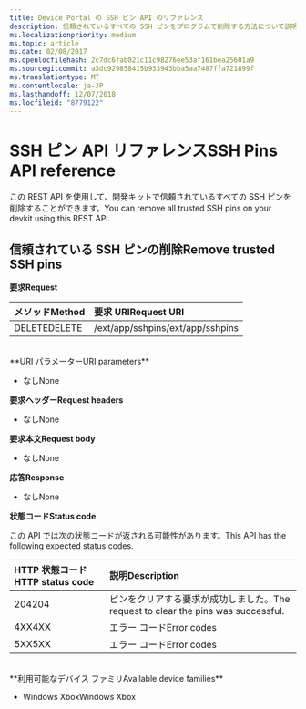 ```yaml
---
title: Device Portal の SSH ピン API のリファレンス
description: 信頼されているすべての SSH ピンをプログラムで削除する方法について説明します。
ms.localizationpriority: medium
ms.topic: article
ms.date: 02/08/2017
ms.openlocfilehash: 2c7dc6fab021c11c98276ee53af161bea25601a9
ms.sourcegitcommit: a3dc929858415b933943bba5aa7487ffa721899f
ms.translationtype: MT
ms.contentlocale: ja-JP
ms.lasthandoff: 12/07/2018
ms.locfileid: "8779122"
---
```

# <a name="ssh-pins-api-reference"></a><span data-ttu-id="948e7-103">SSH ピン API リファレンス</span><span class="sxs-lookup"><span data-stu-id="948e7-103">SSH Pins API reference</span></span>
<span data-ttu-id="948e7-104">この REST API を使用して、開発キットで信頼されているすべての SSH ピンを削除することができます。</span><span class="sxs-lookup"><span data-stu-id="948e7-104">You can remove all trusted SSH pins on your devkit using this REST API.</span></span>

## <a name="remove-trusted-ssh-pins"></a><span data-ttu-id="948e7-105">信頼されている SSH ピンの削除</span><span class="sxs-lookup"><span data-stu-id="948e7-105">Remove trusted SSH pins</span></span>

**<span data-ttu-id="948e7-106">要求</span><span class="sxs-lookup"><span data-stu-id="948e7-106">Request</span></span>**

<span data-ttu-id="948e7-107">メソッド</span><span class="sxs-lookup"><span data-stu-id="948e7-107">Method</span></span>      | <span data-ttu-id="948e7-108">要求 URI</span><span class="sxs-lookup"><span data-stu-id="948e7-108">Request URI</span></span>
:------     | :-----
<span data-ttu-id="948e7-109">DELETE</span><span class="sxs-lookup"><span data-stu-id="948e7-109">DELETE</span></span> | <span data-ttu-id="948e7-110">/ext/app/sshpins</span><span class="sxs-lookup"><span data-stu-id="948e7-110">/ext/app/sshpins</span></span>
<br />
**<span data-ttu-id="948e7-111">URI パラメーター</span><span class="sxs-lookup"><span data-stu-id="948e7-111">URI parameters</span></span>**

- <span data-ttu-id="948e7-112">なし</span><span class="sxs-lookup"><span data-stu-id="948e7-112">None</span></span>

**<span data-ttu-id="948e7-113">要求ヘッダー</span><span class="sxs-lookup"><span data-stu-id="948e7-113">Request headers</span></span>**

- <span data-ttu-id="948e7-114">なし</span><span class="sxs-lookup"><span data-stu-id="948e7-114">None</span></span>

**<span data-ttu-id="948e7-115">要求本文</span><span class="sxs-lookup"><span data-stu-id="948e7-115">Request body</span></span>**   

- <span data-ttu-id="948e7-116">なし</span><span class="sxs-lookup"><span data-stu-id="948e7-116">None</span></span>

**<span data-ttu-id="948e7-117">応答</span><span class="sxs-lookup"><span data-stu-id="948e7-117">Response</span></span>**   

- <span data-ttu-id="948e7-118">なし</span><span class="sxs-lookup"><span data-stu-id="948e7-118">None</span></span> 

**<span data-ttu-id="948e7-119">状態コード</span><span class="sxs-lookup"><span data-stu-id="948e7-119">Status code</span></span>**

<span data-ttu-id="948e7-120">この API では次の状態コードが返される可能性があります。</span><span class="sxs-lookup"><span data-stu-id="948e7-120">This API has the following expected status codes.</span></span>

<span data-ttu-id="948e7-121">HTTP 状態コード</span><span class="sxs-lookup"><span data-stu-id="948e7-121">HTTP status code</span></span>      | <span data-ttu-id="948e7-122">説明</span><span class="sxs-lookup"><span data-stu-id="948e7-122">Description</span></span>
:------     | :-----
<span data-ttu-id="948e7-123">204</span><span class="sxs-lookup"><span data-stu-id="948e7-123">204</span></span> | <span data-ttu-id="948e7-124">ピンをクリアする要求が成功しました。</span><span class="sxs-lookup"><span data-stu-id="948e7-124">The request to clear the pins was successful.</span></span>
<span data-ttu-id="948e7-125">4XX</span><span class="sxs-lookup"><span data-stu-id="948e7-125">4XX</span></span> | <span data-ttu-id="948e7-126">エラー コード</span><span class="sxs-lookup"><span data-stu-id="948e7-126">Error codes</span></span>
<span data-ttu-id="948e7-127">5XX</span><span class="sxs-lookup"><span data-stu-id="948e7-127">5XX</span></span> | <span data-ttu-id="948e7-128">エラー コード</span><span class="sxs-lookup"><span data-stu-id="948e7-128">Error codes</span></span>

<br />
**<span data-ttu-id="948e7-129">利用可能なデバイス ファミリ</span><span class="sxs-lookup"><span data-stu-id="948e7-129">Available device families</span></span>**

* <span data-ttu-id="948e7-130">Windows Xbox</span><span class="sxs-lookup"><span data-stu-id="948e7-130">Windows Xbox</span></span>

